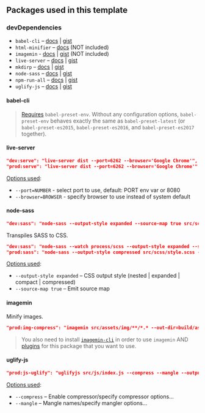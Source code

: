 #

## Packages used in this template

### devDependencies

- `babel-cli` – [docs](http://babeljs.io/docs/usage/cli/) | [gist](#babel-cli)
- `html-minifier` – [docs](https://www.npmjs.com/package/html-minifier) (NOT included)
- `imagemin` - [docs](https://www.npmjs.com/package/imagemin) | [gist](#imagemin) (NOT included)
- `live-server` – [docs](https://www.npmjs.com/package/live-server) | [gist](#live-server)
- `mkdirp` – [docs](https://www.npmjs.com/package/mkdirp) | [gist](#mkdirp)
- `node-sass` – [docs](https://www.npmjs.com/package/node-sass) | [gist](#node-sass)
- `npm-run-all` – [docs](https://www.npmjs.com/package/npm-run-all) | [gist](#npm-run-all)
- `uglify-js` – [docs](https://www.npmjs.com/package/uglify-js) | [gist](#uglify-js)

#### <a name="babel-cli"></a> babel-cli

> [Requires](http://babeljs.io/docs/plugins/preset-env/) `babel-preset-env`.
> Without any configuration options, `babel-preset-env` behaves exactly the same as `babel-preset-latest` (or `babel-preset-es2015`, `babel-preset-es2016`, and `babel-preset-es2017` together).


#### <a name="live-server"></a> live-server

```json
"dev:serve": "live-server dist --port=6262 --browser='Google Chrome'",
"prod:serve": "live-server dist --port=6262 --browser='Google Chrome'"
```

[Options used](https://www.npmjs.com/package/live-server#usage-from-command-line):

- `--port=NUMBER` - select port to use, default: PORT env var or 8080
- `--browser=BROWSER` - specify browser to use instead of system default


#### <a name="node-sass"></a> node-sass

```json
"dev:sass": "node-sass --output-style expanded --source-map true src/scss/style.scss --output builds/css"
```

Transpiles SASS to CSS.

```json
"dev:sass": "node-sass --watch process/scss --output-style expanded --source-map true src/scss/style.scss --output builds/css",
"prod:sass": "node-sass --output-style compressed src/scss/style.scss --output dist/css"
```

[Options used](https://www.npmjs.com/package/node-sass#usage-1):

- `--output-style expanded` – CSS output style (nested | expanded | compact | compressed)
- `--source-map true` – Emit source map


#### <a name="imagemin"></a> imagemin

Minify images.

```json
"prod:img-compress": "imagemin src/assets/img/**/*.* --out-dir=build/assets/img  --plugin=jpeg-recompress --plugin=svgo"
```

> You also need to install [`imagemin-cli`](https://github.com/imagemin/imagemin-cli) in order to use `imagemin` AND [plugins](https://www.npmjs.com/browse/keyword/imageminplugin) for this package that you want to use.


#### <a name="uglify-js"></a> uglify-js

```json
"prod:js-uglify": "uglifyjs src/js/index.js --compress --mangle --output dist/js/script.js",
```

[Options used](https://www.npmjs.com/package/uglify-js#command-line-options):

- `--compress` – Enable compressor/specify compressor options...
- `--mangle` – Mangle names/specify mangler options...

